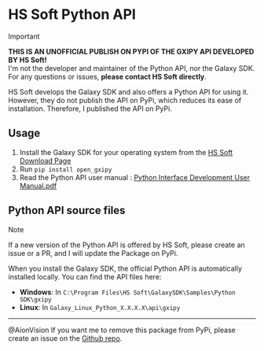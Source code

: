 # HS Soft Python API

> [!IMPORTANT]
> **THIS IS AN UNOFFICIAL PUBLISH ON PYPI OF THE GXIPY API DEVELOPED BY HS Soft!**  
> I'm not the developer and maintainer of the Python API, nor the Galaxy SDK. For any questions or issues, **please contact HS Soft directly**.

HS Soft develops the Galaxy SDK and also offers a Python API for using it. However, they do not publish the API on PyPi, which reduces its ease of installation. Therefore, I published the API on PyPi.  

## Usage
1. Install the Galaxy SDK for your operating system from the [HS Soft Download Page](https://www.get-cameras.com/customerdownloads#Aion%20SDK)
2. Run `pip install open_gxipy`
3. Read the Python API user manual : [Python Interface Development User Manual.pdf](https://github.com/otabek-olimjonov/open_gxipy/blob/main/Python%20Interface%20Development%20User%20Manual.pdf)

## Python API source files
> [!NOTE]
> If a new version of the Python API is offered by HS Soft, please create an issue or a PR, and I will update the Package on PyPi.

When you install the Galaxy SDK, the official Python API is automatically installed locally. You can find the API files here:  
- **Windows**: In `C:\Program Files\HS Soft\GalaxySDK\Samples\Python SDK\gxipy`
- **Linux**: In `Galaxy_Linux_Python_X.X.X.X\api\gxipy`

---
@AionVision If you want me to remove this package from PyPi, please create an issue on the [Github repo](https://github.com/otabek-olimjonov/open_gxipy).

